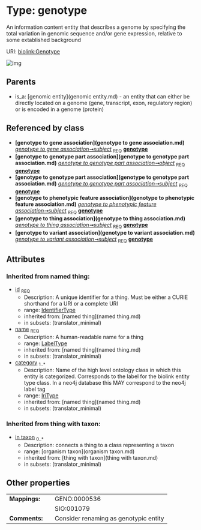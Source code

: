
# Type: genotype


An information content entity that describes a genome by specifying the total variation in genomic sequence and/or gene expression, relative to some extablished background

URI: [biolink:Genotype](https://w3id.org/biolink/vocab/Genotype)


![img](http://yuml.me/diagram/nofunky;dir:TB/class/\[OrganismTaxon]<in%20taxon(i)%200..*-%20\[Genotype&#124;id(i):identifier_type;name(i):label_type;category(i):iri_type%20%2B],%20\[GenotypeToGeneAssociation]-%20subject%201..1>\[Genotype],%20\[GenotypeToGenotypePartAssociation]-%20object%201..1>\[Genotype],%20\[GenotypeToGenotypePartAssociation]-%20subject%201..1>\[Genotype],%20\[GenotypeToPhenotypicFeatureAssociation]-%20subject%201..1>\[Genotype],%20\[GenotypeToThingAssociation]-%20subject%201..1>\[Genotype],%20\[GenotypeToVariantAssociation]-%20subject%201..1>\[Genotype],%20\[GenomicEntity]^-\[Genotype])

## Parents

 *  is_a: [genomic entity](genomic entity.md) - an entity that can either be directly located on a genome (gene, transcript, exon, regulatory region) or is encoded in a genome (protein)

## Referenced by class

 *  **[genotype to gene association](genotype to gene association.md)** *[genotype to gene association➞subject](genotype_to_gene_association_subject.md)*  <sub>REQ</sub>  **[genotype](genotype.md)**
 *  **[genotype to genotype part association](genotype to genotype part association.md)** *[genotype to genotype part association➞object](genotype_to_genotype_part_association_object.md)*  <sub>REQ</sub>  **[genotype](genotype.md)**
 *  **[genotype to genotype part association](genotype to genotype part association.md)** *[genotype to genotype part association➞subject](genotype_to_genotype_part_association_subject.md)*  <sub>REQ</sub>  **[genotype](genotype.md)**
 *  **[genotype to phenotypic feature association](genotype to phenotypic feature association.md)** *[genotype to phenotypic feature association➞subject](genotype_to_phenotypic_feature_association_subject.md)*  <sub>REQ</sub>  **[genotype](genotype.md)**
 *  **[genotype to thing association](genotype to thing association.md)** *[genotype to thing association➞subject](genotype_to_thing_association_subject.md)*  <sub>REQ</sub>  **[genotype](genotype.md)**
 *  **[genotype to variant association](genotype to variant association.md)** *[genotype to variant association➞subject](genotype_to_variant_association_subject.md)*  <sub>REQ</sub>  **[genotype](genotype.md)**

## Attributes


### Inherited from named thing:

 * [id](id.md)  <sub>REQ</sub>
    * Description: A unique identifier for a thing. Must be either a CURIE shorthand for a URI or a complete URI
    * range: [IdentifierType](type/IdentifierType.md)
    * inherited from: [named thing](named thing.md)
    * in subsets: (translator_minimal)
 * [name](name.md)  <sub>REQ</sub>
    * Description: A human-readable name for a thing
    * range: [LabelType](type/LabelType.md)
    * inherited from: [named thing](named thing.md)
    * in subsets: (translator_minimal)
 * [category](category.md)  <sub>1..*</sub>
    * Description: Name of the high level ontology class in which this entity is categorized. Corresponds to the label for the biolink entity type class. In a neo4j database this MAY correspond to the neo4j label tag
    * range: [IriType](type/IriType.md)
    * inherited from: [named thing](named thing.md)
    * in subsets: (translator_minimal)

### Inherited from thing with taxon:

 * [in taxon](in_taxon.md)  <sub>0..*</sub>
    * Description: connects a thing to a class representing a taxon
    * range: [organism taxon](organism taxon.md)
    * inherited from: [thing with taxon](thing with taxon.md)
    * in subsets: (translator_minimal)

## Other properties

|  |  |  |
| --- | --- | --- |
| **Mappings:** | | GENO:0000536 |
|  | | SIO:001079 |
| **Comments:** | | Consider renaming as genotypic entity |

